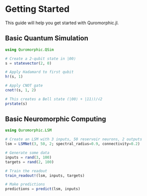 # Getting Started

This guide will help you get started with Quromorphic.jl.

## Basic Quantum Simulation

```julia
using Quromorphic.QSim

# Create a 2-qubit state in |00⟩
s = statevector(2, 0)

# Apply Hadamard to first qubit
h!(s, 1)

# Apply CNOT gate
cnot!(s, 1, 2)

# This creates a Bell state (|00⟩ + |11⟩)/√2
prstate(s)
```

## Basic Neuromorphic Computing

```julia
using Quromorphic.LSM

# Create an LSM with 3 inputs, 50 reservoir neurons, 2 outputs
lsm = LSMNet(3, 50, 2; spectral_radius=0.9, connectivity=0.2)

# Generate some data
inputs = rand(3, 100)
targets = rand(2, 100)

# Train the readout
train_readout!(lsm, inputs, targets)

# Make predictions
predictions = predict(lsm, inputs)
```

